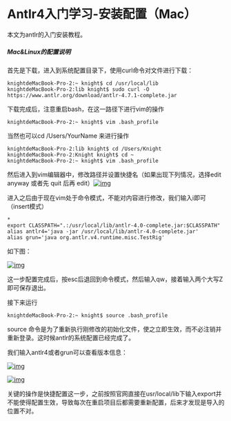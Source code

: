 # Antlr4入门学习-安装配置（Mac）

本文为antlr的入门安装教程。



##### Mac&Linux的配置说明

首先是下载，进入到系统配置目录下，使用curl命令对文件进行下载：

```shell
knightdeMacBook-Pro-2:~ knight$ cd /usr/local/lib
knightdeMacBook-Pro-2:lib knight$ sudo curl -O https://www.antlr.org/download/antlr-4.7.1-complete.jar
```

下载完成后，注意重启bash，在这一路径下进行vim的操作

```shell
knightdeMacBook-Pro-2:~ knight$ vim .bash_profile
```

当然也可以cd /Users/YourName 来进行操作

```shell
knightdeMacBook-Pro-2:lib knight$ cd /Users/Knight
knightdeMacBook-Pro-2:Knight knight$ cd ~
knightdeMacBook-Pro-2:~ knight$ vim .bash_profile
```

然后进入到vim编辑器中，修改路径并设置快捷名（如果出现下列情况，选择edit anyway 或者先 quit 后再 edit）[![img](https://kingganzeng.github.io/Antlr4%E5%85%A5%E9%97%A8%E5%AD%A6%E4%B9%A0-%E5%AE%89%E8%A3%85%E9%85%8D%E7%BD%AE/355ABCC9A1785007329E01444EC9EBAE.png)](https://kingganzeng.github.io/Antlr4入门学习-安装配置/355ABCC9A1785007329E01444EC9EBAE.png)

进入之后由于现在vim处于命令模式，不能对内容进行修改，我们输入i即可（insert模式）

```
*
export CLASSPATH=".:/usr/local/lib/antlr-4.0-complete.jar:$CLASSPATH"
alias antlr4='java -jar /usr/local/lib/antlr-4.0-complete.jar'
alias grun='java org.antlr.v4.runtime.misc.TestRig'
```

如下图：

[![img](https://kingganzeng.github.io/Antlr4%E5%85%A5%E9%97%A8%E5%AD%A6%E4%B9%A0-%E5%AE%89%E8%A3%85%E9%85%8D%E7%BD%AE/3A1597632D78FA77A21796364BD36155.png)](https://kingganzeng.github.io/Antlr4入门学习-安装配置/3A1597632D78FA77A21796364BD36155.png)

这一步配置完成后，按esc后退回到命令模式，然后输入qw，接着输入两个大写Z即可保存退出。

接下来运行

```shell
knightdeMacBook-Pro-2:~ knight$ source .bash_profile
```

source 命令是为了重新执行刚修改的初始化文件，使之立即生效，而不必注销并重新登录。这时候antlr的系统配置已经完成了。

我们输入antlr4或者grun可以查看版本信息：

[![img](https://kingganzeng.github.io/Antlr4%E5%85%A5%E9%97%A8%E5%AD%A6%E4%B9%A0-%E5%AE%89%E8%A3%85%E9%85%8D%E7%BD%AE/5ECDBD935BBD18B22A601D581A794B8A.png)](https://kingganzeng.github.io/Antlr4入门学习-安装配置/5ECDBD935BBD18B22A601D581A794B8A.png)

[![img](https://kingganzeng.github.io/Antlr4%E5%85%A5%E9%97%A8%E5%AD%A6%E4%B9%A0-%E5%AE%89%E8%A3%85%E9%85%8D%E7%BD%AE/C05BAD4D21491C0596D9E5862243BC9E.png)](https://kingganzeng.github.io/Antlr4入门学习-安装配置/C05BAD4D21491C0596D9E5862243BC9E.png)

关键的操作是快捷配置这一步，之前按照官网直接在usr/local/lib下输入export并不能使得配置生效，导致每次在重启项目后都需要重新配置，后来才发现是导入的位置不对。